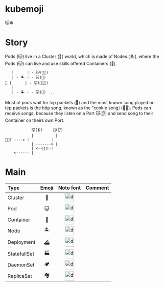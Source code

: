 # kubemoji

🐱☸ 

# Story 

Pods (🐱) live in a Cluster (🌌) world, which is made of Nodes (🏝), where the Pods (🐱) can live and use skills offered Containers (🧠).  
```
   |      | - 🐱(🧠🧠)
   | - 🏝 - - 🐱(🧠)
🌌 |      | - 🐱(🧠🧠🧠)
   |
   | - 🏝 - - 🐱(🧠) ...
```

Most of pods wait for tcp packets (🎵) and the most known song played on tcp packets is the http song, known as the "cookie song) (🍪🎵). Pods can receive songs, because they listen on a Port 🐱(👂) and send song to their Container on theirs own Port. 

```
            🐱(👂)     🧠(👂)
            |          |
🍪🎵? ----> |          |
            | -------> |   
            | <--🍪🎵!-|
    <------ | 
```

# Main 

| Type       | Emoji     | Noto font | Comment     |
| :------------- | :----------: | :----------: | -----------: |
| Cluster | 🌌 | <img src="https://noto-website-2.storage.googleapis.com/emoji/emoji_u1f30c.png" alt="drawing" width="30" height="30"/> | 
| Pod | 🐱 |   <img src="https://noto-website-2.storage.googleapis.com/emoji/emoji_u1f431.png" alt="drawing" width="30" height="30"/>  |
| Container | 🧠 | <img src="https://noto-website-2.storage.googleapis.com/emoji/emoji_u1f9e0.png" alt="drawing" width="30" height="30"/> |
| Node | 🏝 | <img src="https://noto-website-2.storage.googleapis.com/emoji/emoji_u1f3dd.png" alt="drawing" width="30" height="30"/> |
| Deployment | ⛴ | <img src="https://noto-website-2.storage.googleapis.com/emoji/emoji_u26f4.png" alt="drawing" width="30" height="30"/> |
| StatefullSet | 🏭 | <img src="https://noto-website-2.storage.googleapis.com/emoji/emoji_u1f3ed.png" alt="drawing" width="30" height="30"/> |
| DaemonSet | 🏕 | <img src="https://noto-website-2.storage.googleapis.com/emoji/emoji_u1f3d5.png" alt="drawing" width="30" height="30"/> |
| ReplicaSet | 🏘 | <img src="https://noto-website-2.storage.googleapis.com/emoji/emoji_u1f3d8.png" alt="drawing" width="30" height="30"/>
